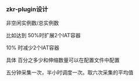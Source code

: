 ### zkr-plugin设计

非空闲实例数/总实例数

比如达到 50%时扩展2个IAT容器

10% 时减少2个IAT容器

具体 百分之多少和伸缩数量可以在配置文件中配置

五分钟采集一次，半小时调度一次。取六次采集的平均值

